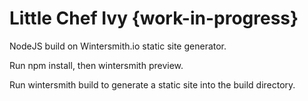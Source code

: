 # Little Chef Ivy {work-in-progress}

NodeJS build on Wintersmith.io static site generator.

Run npm install, then wintersmith preview.

Run wintersmith build to generate a static site into the build directory.
